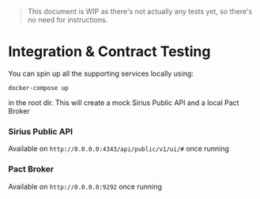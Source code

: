 > This document is WIP as there's not actually any tests yet,
> so there's no need for instructions.


# Integration & Contract Testing

You can spin up all the supporting services locally using:

`docker-compose up`

in the root dir. This will create a mock Sirius Public API and a local Pact Broker


### Sirius Public API

Available on `http://0.0.0.0:4343/api/public/v1/ui/#` once running

### Pact Broker

Available on `http://0.0.0.0:9292` once running
